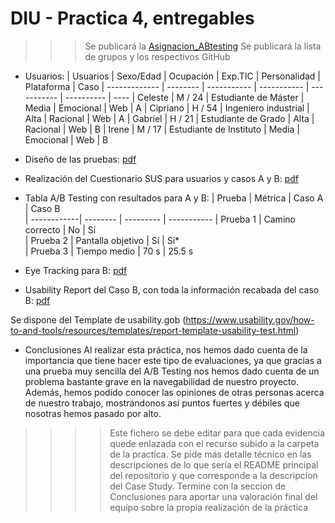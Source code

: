 # DIU - Practica 4, entregables

>>> Se publicará la [Asignacion_ABtesting](https://github.com/mgea/DIU/blob/master/P4/Asignacion_ABtesting.pdf)
>>> Se publicará la lista de grupos y los respectivos GitHub

- Usuarios:
  | Usuarios      | Sexo/Edad  | Ocupación               |  Exp.TIC    | Personalidad | Plataforma | Caso
  | ------------- | --------   | -----------             | ----------- | -----------  | ---------- | ----
  | Celeste       | M / 24     | Estudiante de Máster    | Media       |  Emocional   | Web        | A 
  | Cipriano      | H / 54     | Ingeniero industrial    | Alta        |  Racional    | Web        | A 
  | Gabriel       | H / 21     | Estudiante de Grado     | Alta        |  Racional    | Web        | B 
  | Irene         | M / 17     | Estudiante de Instituto | Media       |  Emocional   | Web        | B 

- Diseño de las pruebas: [pdf](./2.DiseñoPruebas/DiseñoPruebas.pdf)
- Realización del Cuestionario SUS para usuarios y casos A y B: [pdf](./3.CuestionarioSUS/cuestionarioSUS.pdf)
  
- Tabla A/B Testing con resultados para A y B:
  | Prueba      | Métrica           | Caso A    |  Caso B    
  | ------------| --------          | --------- | ----------- 
  | Prueba 1    | Camino correcto   | No        | Sí       
  | Prueba 2    | Pantalla objetivo | Sí        | Sí*        
  | Prueba 3    | Tiempo medio      | 70 s      | 25.5 s
  
- Eye Tracking para B: [pdf](./5.EyeTracking/EyeTracking.pdf)
- Usability Report del Caso B, con toda la información recabada del caso B: [pdf](./6.UsabilityReport/usabilityReport.pdf)

Se dispone del Template de usability.gob (https://www.usability.gov/how-to-and-tools/resources/templates/report-template-usability-test.html) 
- Conclusiones
  Al realizar esta práctica, nos hemos dado cuenta de la importancia que tiene hacer este tipo de evaluaciones, ya que gracias a una prueba muy sencilla del A/B Testing nos hemos dado cuenta de un problema bastante grave en la navegabilidad de nuestro proyecto. Además, hemos podido conocer las opiniones de otras personas acerca de nuestro trabajo, mostrándonos así puntos fuertes y débiles que nosotras hemos pasado por alto.

>>>> Este fichero se debe editar para que cada evidencia quede enlazada con el recurso subido a la carpeta de la practica. Se pide más detalle técnico en las descripciones de lo que sería el README principal del repositorio y que corresponde a la descripcion del Case Study.
>>>> Termine con la seccion de Conclusiones para aportar una valoración final del equipo sobre la propia realización de la práctica
